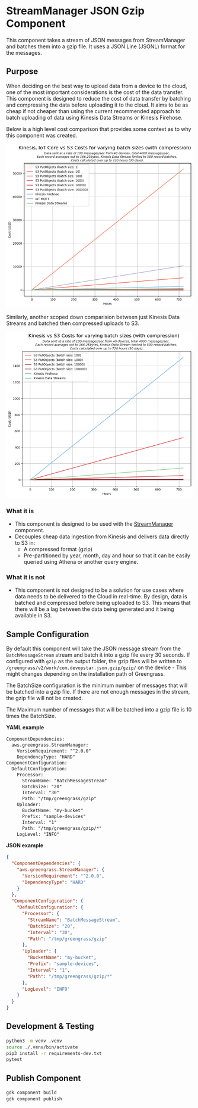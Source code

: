 # StreamManager JSON Gzip Component

This component takes a stream of JSON messages from StreamManager and batches them into a gzip file. It uses a JSON Line (JSONL) format for the messages.

## Purpose

When deciding on the best way to upload data from a device to the cloud, one of the most important considerations is the cost of the data transfer. This component is designed to reduce the cost of data transfer by batching and compressing the data before uploading it to the cloud. It aims to be as cheap if not cheaper than using the current recommended approach to batch uploading of data using Kinesis Data Streams or Kinesis Firehose.

Below is a high level cost comparison that provides some context as to why this component was created.

![Kinesis, IoT Core vs S3 Costs for varying batch sizes (with compression)](img/cost-comparision-01.png)

Similarly, another scoped down comparision between just Kinesis Data Streams and batched then compressed uploads to S3.

![Kinesis vs S3 Costs for varying batch sizes (with compression)](img/cost-comparision-02.png)

### What it is

- This component is designed to be used with the [StreamManager](https://docs.aws.amazon.com/greengrass/v2/developerguide/stream-manager-component.html) component.
- Decouples cheap data ingestion from Kinesis and delivers data directly to S3 in:
  - A compressed format (gzip)
  - Pre-partitioned by year, month, day and hour so that it can be easily queried using Athena or another query engine.

### What it is not

- This component is not designed to be a solution for use cases where data needs to be delivered to the Cloud in real-time. By design, data is batched and compressed before being uploaded to S3. This means that there will be a lag between the data being generated and it being available in S3.

## Sample Configuration

By default this component will take the JSON message stream from the `BatchMessageStream` stream and batch it into a gzip file every 30 seconds. If configured with `gzip` as the output folder, the gzip files will be written to `/greengrass/v2/work/com.devopstar.json.gzip/gzip/` on the device - This might changes depending on the installation path of Greengrass.

The BatchSize configuration is the minimum number of messages that will be batched into a gzip file. If there are not enough messages in the stream, the gzip file will not be created.

The Maximum number of messages that will be batched into a gzip file is 10 times the BatchSize.

**YAML example**
```
ComponentDependencies:
  aws.greengrass.StreamManager:
    VersionRequirement: "^2.0.0"
    DependencyType: "HARD"
ComponentConfiguration:
  DefaultConfiguration:
    Processor:
      StreamName: "BatchMessageStream"
      BatchSize: "20"
      Interval: "30"
      Path: "/tmp/greengrass/gzip"
    Uploader:
      BucketName: "my-bucket"
      Prefix: "sample-devices"
      Interval: "1"
      Path: "/tmp/greengrass/gzip/*"
    LogLevel: "INFO"
```

**JSON example**
```json
{
  "ComponentDependencies": {
    "aws.greengrass.StreamManager": {
      "VersionRequirement": "^2.0.0",
      "DependencyType": "HARD"
    }
  },
  "ComponentConfiguration": {
    "DefaultConfiguration": {
      "Processor": {
        "StreamName": "BatchMessageStream",
        "BatchSize": "20",
        "Interval": "30",
        "Path": "/tmp/greengrass/gzip"
      },
      "Uploader": {
        "BucketName": "my-bucket",
        "Prefix": "sample-devices",
        "Interval": "1",
        "Path": "/tmp/greengrass/gzip/*"
      },
      "LogLevel": "INFO"
    }
  }
}
```

## Development & Testing

```bash
python3 -m venv .venv
source ./.venv/bin/activate
pip3 install -r requirements-dev.txt
pytest
```

## Publish Component

```bash
gdk component build
gdk component publish
```
